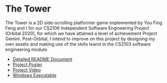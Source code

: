 # The Tower

The Tower is a 2D side-scrolling platformer game implemented by You Fing Feng and I for our CS2106 Independent Software Engineering Project (Orbital 2020), for which we have attained a level of achievement Project Gemini. Post-Orbital, I intend to improve on this project by designing my own assets and making use of the skills learnt in the CS2103 software engineering module.

- [Detailed README Document](https://docs.google.com/document/d/1WW6_1X0VommSeOCSJUUX3Dozna7qWd3olFUfxWsVnrE/edit#heading=h.ok3dqohg3psi)
- [Project Poster](https://i.ibb.co/WzFdx7z/2367.jpg)
- [Project Video](https://youtu.be/aReTBS2zsNs)
- [Windows Executable](https://github.com/youyingfeng/recursivesandwich/releases/tag/1.0)
